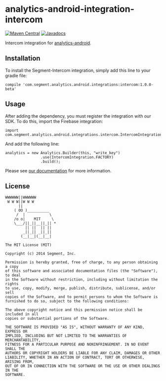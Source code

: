 analytics-android-integration-intercom
=======================================

[![Maven Central](https://maven-badges.herokuapp.com/maven-central/com.segment.analytics.android.integrations/intercom/badge.svg)](https://maven-badges.herokuapp.com/maven-central/com.segment.analytics.android.integrations/intercom)
[![Javadocs](http://javadoc-badge.appspot.com/com.segment.analytics.android.integrations/intercom.svg?label=javadoc)](http://javadoc-badge.appspot.com/com.segment.analytics.android.integrations/intercom)

Intercom integration for [analytics-android](https://github.com/segmentio/analytics-android).

## Installation

To install the Segment-Intercom integration, simply add this line to your gradle file:

```
compile 'com.segment.analytics.android.integrations:intercom:1.0.0-beta'
```

## Usage

After adding the dependency, you must register the integration with our SDK.  To do this, import the Firebase integration:


```
import com.segment.analytics.android.integrations.intercom.IntercomIntegration;

```

And add the following line:

```
analytics = new Analytics.Builder(this, "write_key")
                .use(IntercomIntegration.FACTORY)
                .build();
```

Please see [our documentation](https://segment.com/docs/integrations/intercom) for more information.


## License

```
WWWWWW||WWWWWW
 W W W||W W W
      ||
    ( OO )__________
     /  |           \
    /o o|    MIT     \
    \___/||_||__||_|| *
         || ||  || ||
        _||_|| _||_||
       (__|__|(__|__|

The MIT License (MIT)

Copyright (c) 2014 Segment, Inc.

Permission is hereby granted, free of charge, to any person obtaining a copy
of this software and associated documentation files (the "Software"), to deal
in the Software without restriction, including without limitation the rights
to use, copy, modify, merge, publish, distribute, sublicense, and/or sell
copies of the Software, and to permit persons to whom the Software is
furnished to do so, subject to the following conditions:

The above copyright notice and this permission notice shall be included in all
copies or substantial portions of the Software.

THE SOFTWARE IS PROVIDED "AS IS", WITHOUT WARRANTY OF ANY KIND, EXPRESS OR
IMPLIED, INCLUDING BUT NOT LIMITED TO THE WARRANTIES OF MERCHANTABILITY,
FITNESS FOR A PARTICULAR PURPOSE AND NONINFRINGEMENT. IN NO EVENT SHALL THE
AUTHORS OR COPYRIGHT HOLDERS BE LIABLE FOR ANY CLAIM, DAMAGES OR OTHER
LIABILITY, WHETHER IN AN ACTION OF CONTRACT, TORT OR OTHERWISE, ARISING FROM,
OUT OF OR IN CONNECTION WITH THE SOFTWARE OR THE USE OR OTHER DEALINGS IN THE
SOFTWARE.
```

